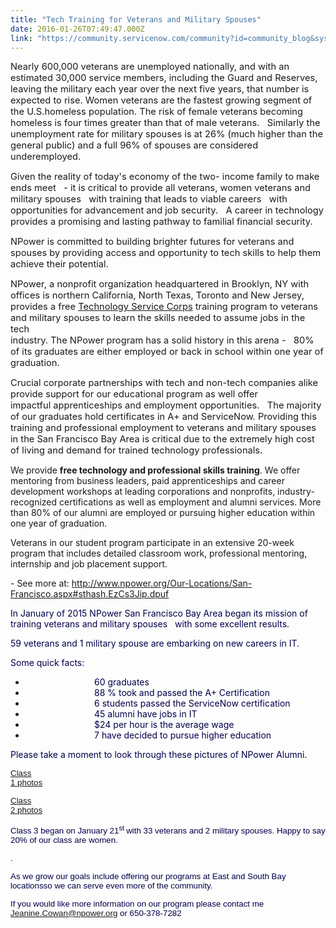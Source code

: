 ```yaml
---
title: "Tech Training for Veterans and Military Spouses"
date: 2016-01-26T07:49:47.000Z
link: "https://community.servicenow.com/community?id=community_blog&sys_id=9bad66a9dbd0dbc01dcaf3231f961981"
---
```

<p><span style="font-size: 11pt;"><span style="font-size: 11pt;">Nearly 600,000 veterans are unemployed nationally, and with an estimated 30,000 service members, including the Guard and Reserves, leaving the military each year over the next five years, that number is expected to rise.</span> Women veterans are the fastest growing segment of the U.S.homeless population. The risk of female veterans becoming homeless is four times greater than that of male veterans.   Similarly the unemployment rate for military spouses is at 26% (much higher than the general public) and a full 96% of spouses are considered underemployed.   </span></p><p><span style="font-size: 11pt;"> </span></p><p><span style="font-size: 11pt;">Given the reality of today's economy of the two- income family to make ends meet   - it is critical to provide all veterans, women veterans and military spouses   with training that leads to viable careers   with opportunities for advancement and job security.   A career in technology provides a promising and lasting pathway to familial financial security. </span></p><p><span style="font-size: 11pt;"> </span></p><p><span style="font-size: 11pt;">NPower is committed to building brighter futures for veterans and spouses by providing access and opportunity to tech skills to help them achieve their potential.</span></p><p></p><p><span style="font-size: 11pt;">NPower, a nonprofit organization headquartered in Brooklyn, NY with offices is northern California, North Texas, Toronto and New Jersey,<br/>provides a free </span><a href="http://www.npower.org/Our-Programs/Technology-Service-Corps.aspx"><span style="font-size: 11pt;">Technology Service Corps</span></a><span style="font-size: 11pt;"> training program to veterans and military spouses to learn the skills needed to assume jobs in the tech<br/>industry. The NPower program has a solid history in this arena -   80% of its graduates are either employed or back in school within one year of graduation.   </span></p><p><span style="font-size: 11pt;"> </span></p><p><span style="font-size: 11pt;">Crucial corporate partnerships with tech and non-tech companies alike provide support for our educational program as well offer<br/>impactful apprenticeships and employment opportunities.   The majority of our graduates hold certificates in A+ and ServiceNow. Providing this training and professional employment to veterans and military spouses in the San Francisco Bay Area is critical due to the extremely high cost of living and demand for trained technology professionals.</span></p><p></p><p>We provide <strong>free technology and professional skills training</strong>. We offer mentoring from business leaders, paid apprenticeships and career development workshops at leading corporations and nonprofits, industry-recognized certifications as well as employment and alumni services. More than 80% of our alumni are employed or pursuing higher education within one year of graduation. </p><p></p><p></p><p>Veterans in our student program participate in an extensive 20-week program that includes detailed classroom work, professional mentoring, internship and job placement support. </p><p><span> - See more at: </span><a title="k-external-small" class="jive-link-external-small" href="http://www.npower.org/Our-Locations/San-Francisco.aspx#sthash.EzCs3Jip.dpuf" rel="nofollow" target="_blank">http://www.npower.org/Our-Locations/San-Francisco.aspx#sthash.EzCs3Jip.dpuf</a></p><p></p><p><span style="color: #000049;">In January of 2015 NPower San Francisco Bay Area began its mission of training veterans and military spouses   with some excellent results.</span></p><p><span style="color: #000049;"> </span></p><p><span style="color: #000049;">59 veterans and 1 military spouse are embarking on new careers in IT.   </span></p><p></p><p><span style="color: #000049;">Some quick facts:</span></p><ul><li><span style="color: #000049;">                             60 graduates</span></li><li><span style="color: #000049;">                             88 % took and passed the A+ Certification </span></li><li><span style="color: #000049;">                             6 students passed the ServiceNow certification</span></li><li><span style="color: #000049;">                             45 alumni have jobs in IT</span></li><li><span style="color: #000049;">                             $24 per hour is the average wage</span></li><li><span style="color: #000049;">                             7 have decided to pursue higher education</span></li></ul><p><span style="color: #000049;"> </span></p><p><span style="color: #000049;">Please take a moment to look through these pictures of NPower Alumni.</span></p><p><span style="color: #000049;"> </span></p><p><span style="color: #666666; font-family: 'Arial','sans-serif'; font-size: 10pt;"><a href="https://urldefense.proofpoint.com/v2/url?u=https-3A__www.youtube.com_watch-3Fv-3D2QNZHbOOz8A-26feature-3Dyoutu.be&amp;d=CwMFAg&amp;c=Zok6nrOF6Fe0JtVEqKh3FEeUbToa1PtNBZf6G01cvEQ&amp;r=K5skVOvlMpz7R3vh24d5VdfLCRZlZnL_Wf7f6Qr8_zc&amp;m=FxNQbc-1vlSvuFPwPfegI7t8yagEJdsQT35semyShfk&amp;s=noZyCgANc02yBBcu-c2H-vNil07Q6d0BNAfJS8qXZjU&amp;e=">Class<br/>1 photos</a> </span></p><p><span style="color: #666666; font-family: 'Arial','sans-serif'; font-size: 10pt;"><a href="https://urldefense.proofpoint.com/v2/url?u=https-3A__www.youtube.com_watch-3Fv-3DZUscbmHnnOY&amp;d=CwMFAg&amp;c=Zok6nrOF6Fe0JtVEqKh3FEeUbToa1PtNBZf6G01cvEQ&amp;r=K5skVOvlMpz7R3vh24d5VdfLCRZlZnL_Wf7f6Qr8_zc&amp;m=FxNQbc-1vlSvuFPwPfegI7t8yagEJdsQT35semyShfk&amp;s=5ws4V3RyOoJ5rF3ID0dGenL3JJdtMVYO7OSZ0MYP0is&amp;e=">Class<br/>2 photos</a></span></p><p><span style="color: #000049; font-family: 'Arial','sans-serif'; font-size: 10pt;">Class 3 began on January 21<sup>st </sup> with 33 veterans and 2 military spouses. Happy to say 20% of our class are women.</span></p><p><span style="color: #000049; font-family: 'Arial','sans-serif'; font-size: 10pt;">.</span></p><p><span style="color: #000049; font-family: 'Arial','sans-serif'; font-size: 10pt;">As we grow our goals include offering our programs at East and South Bay locationsso we can serve even more of the community.</span></p><p><span style="color: #000049; font-family: 'Arial','sans-serif'; font-size: 10pt;">If you would like more information on our program please contact me <a title="anine.Cowan@npower.org" href="mailto:Jeanine.Cowan@npower.org">Jeanine.Cowan@npower.org</a> or 650-378-7282</span></p>